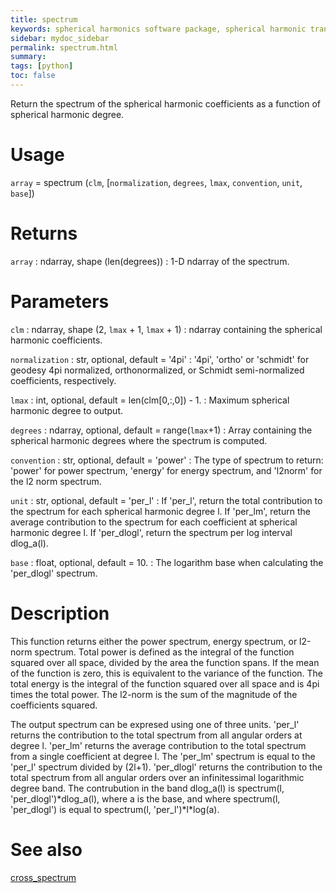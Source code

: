 ```yaml
---
title: spectrum
keywords: spherical harmonics software package, spherical harmonic transform, legendre functions, multitaper spectral analysis, fortran, Python, gravity, magnetic field
sidebar: mydoc_sidebar
permalink: spectrum.html
summary:
tags: [python]
toc: false
---
```


Return the spectrum of the spherical harmonic coefficients as a function of spherical harmonic degree.

# Usage

`array` = spectrum (`clm`, [`normalization`, `degrees`, `lmax`, `convention`, `unit`, `base`])

# Returns

`array` : ndarray, shape (len(degrees))
:   1-D ndarray of the spectrum.

# Parameters

`clm` : ndarray, shape (2, `lmax` + 1, `lmax` + 1)
:   ndarray containing the spherical harmonic coefficients.

`normalization` : str, optional, default = '4pi'
:   '4pi', 'ortho' or 'schmidt' for geodesy 4pi normalized, orthonormalized, or Schmidt semi-normalized coefficients, respectively.

`lmax` : int, optional, default = len(clm[0,:,0]) - 1.
:   Maximum spherical harmonic degree to output.

`degrees` : ndarray, optional, default = range(`lmax`+1)
:   Array containing the spherical harmonic degrees where the spectrum is computed.

`convention` : str, optional, default = 'power'
:   The type of spectrum to return: 'power' for power spectrum, 'energy' for energy spectrum, and 'l2norm' for the l2 norm spectrum.

`unit` : str, optional, default = 'per_l'
:   If 'per_l', return the total contribution to the spectrum for each spherical harmonic degree l. If 'per_lm', return the average contribution to the spectrum for each coefficient at spherical harmonic degree l. If 'per_dlogl', return the spectrum per log interval dlog_a(l).

`base` : float, optional, default = 10.
:    The logarithm base when calculating the 'per_dlogl' spectrum.

# Description

This function returns either the power spectrum, energy spectrum, or l2-norm spectrum. Total power is defined as the integral of the function squared over all space, divided by the area the function spans. If the mean of the function is zero, this is equivalent to the variance of the function. The total energy is the integral of the function squared over all space and is 4pi times the total power. The l2-norm is the sum of the magnitude of the coefficients squared.

The output spectrum can be expresed using one of three units. 'per_l' returns the contribution to the total spectrum from all angular orders at degree l. 'per_lm' returns the average contribution to the total spectrum from a single coefficient at degree l. The 'per_lm' spectrum is equal to the 'per_l' spectrum divided by (2l+1). 'per_dlogl' returns the contribution to the total spectrum from all angular orders over an infinitessimal logarithmic degree band. The contrubution in the band dlog_a(l) is spectrum(l, 'per_dlogl')\*dlog_a(l), where a is the base, and where spectrum(l, 'per_dlogl') is equal to spectrum(l, 'per_l')\*l\*log(a).

# See also

[cross_spectrum](cross_spectrum.html)
